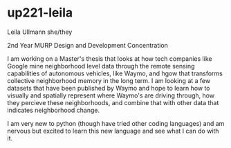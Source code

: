 # up221-leila

Leila Ullmann
she/they

2nd Year MURP
Design and Development Concentration

I am working on a Master's thesis that looks at how tech companies like Google mine neighborhood level data through the remote sensing capabilities of autonomous vehicles, like Waymo, and hgow that transforms collective neighborhood memory in the long term. I am looking at a few datasets that have been published by Waymo and hope to learn how to visually and spatially represent where Waymo's are driving through, how they percieve these neighborhoods, and combine that with other data that indicates neighborhood change. 

I am very new to python (though have tried other coding languages) and am nervous but excited to learn this new language and see what I can do with it.
